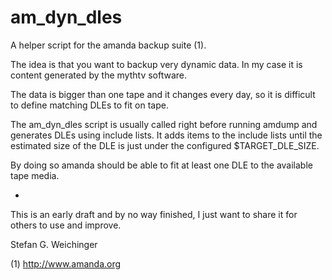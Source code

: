am_dyn_dles
===========

A helper script for the amanda backup suite (1).

The idea is that you want to backup very dynamic data.
In my case it is content generated by the mythtv software.

The data is bigger than one tape and it changes every day, so it is difficult to define matching DLEs to fit on tape.

The am_dyn_dles script is usually called right before running amdump and generates DLEs using include lists. It adds items to the include lists until the estimated size of the DLE is just under the configured $TARGET_DLE_SIZE.

By doing so amanda should be able to fit at least one DLE to the available tape media.

-

This is an early draft and by no way finished, I just want to share it for others to use and improve.

Stefan G. Weichinger

(1) http://www.amanda.org
